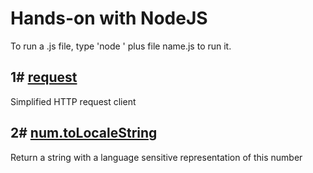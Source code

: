 # Hands-on with NodeJS

To run a .js file, type 'node ' plus file name.js to run it.

## 1# [request](https://github.com/request/request)
Simplified HTTP request client

## 2# [num.toLocaleString](https://developer.mozilla.org/pt-BR/docs/Web/JavaScript/Reference/Global_Objects/Number/toLocaleString)
Return a string with a language sensitive representation of this number


